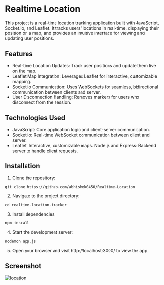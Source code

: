 # Realtime Location

This project is a real-time location tracking application built with JavaScript, Socket.io, and Leaflet. It tracks users' locations in real-time, displaying their position on a map, and provides an intuitive interface for viewing and updating user positions.
## Features

* Real-time Location Updates: Track user positions and update them live on the map.
* Leaflet Map Integration: Leverages Leaflet for interactive, customizable mapping.
* Socket.io Communication: Uses WebSockets for seamless, bidirectional communication between clients and server.
* User Disconnection Handling: Removes markers for users who disconnect from the session.

## Technologies Used

* JavaScript: Core application logic and client-server communication.
* Socket.io: Real-time WebSocket communication between client and server.
* Leaflet: Interactive, customizable maps.
Node.js and Express: Backend server to handle client requests.

## Installation

1. Clone the repository:

```
git clone https://github.com/abhishek0450/Realtime-Location

```

2.  Navigate to the project directory:

```
cd realtime-location-tracker

```

3. Install dependencies:

```
npm install

```

4. Start the development server:

```
nodemon app.js
```

5. Open your browser and visit  http://localhost:3000/ to view the app.


## Screenshot

![location](https://github.com/user-attachments/assets/846c4d5c-0209-4e79-8197-c0aa14b2569a)
